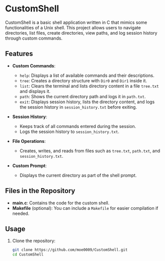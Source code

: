 # CustomShell

CustomShell is a basic shell application written in C that mimics some functionalities of a Unix shell. This project allows users to navigate directories, list files, create directories, view paths, and log session history through custom commands.

## Features

- **Custom Commands**:
  - `help`: Displays a list of available commands and their descriptions.
  - `tree`: Creates a directory structure with `Dir0` and `Dir1` inside it.
  - `list`: Clears the terminal and lists directory content in a file `tree.txt` and displays it.
  - `path`: Shows the current directory path and logs it in `path.txt`.
  - `exit`: Displays session history, lists the directory content, and logs the session history in `session_history.txt` before exiting.

- **Session History**:
  - Keeps track of all commands entered during the session.
  - Logs the session history to `session_history.txt`.

- **File Operations**:
  - Creates, writes, and reads from files such as `tree.txt`, `path.txt`, and `session_history.txt`.

- **Custom Prompt**:
  - Displays the current directory as part of the shell prompt.

## Files in the Repository

- **main.c**: Contains the code for the custom shell.
- **Makefile** (optional): You can include a `Makefile` for easier compilation if needed.

## Usage

1. Clone the repository:
   ```bash
   git clone https://github.com/moe0009/CustomShell.git
   cd CustomShell
